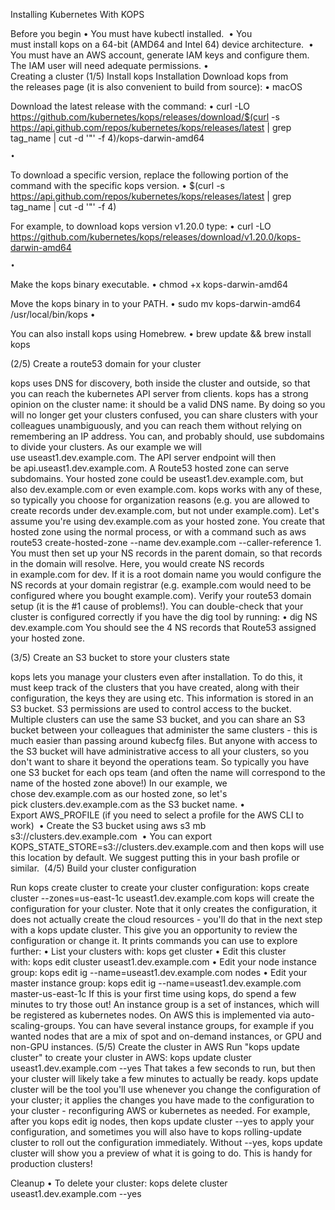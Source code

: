 Installing Kubernetes With KOPS

Before you begin
	•	You must have kubectl installed. 
	•	You must install kops on a 64-bit (AMD64 and Intel 64) device architecture. 
	•	You must have an AWS account, generate IAM keys and configure them. The IAM user will need adequate permissions.
	•	
Creating a cluster
(1/5) Install kops
Installation
Download kops from the releases page (it is also convenient to build from source):
	•	macOS

Download the latest release with the command:
	•	curl -LO https://github.com/kubernetes/kops/releases/download/$(curl -s https://api.github.com/repos/kubernetes/kops/releases/latest | grep tag_name | cut -d '"' -f 4)/kops-darwin-amd64


	•	
To download a specific version, replace the following portion of the command with the specific kops version.
	•	$(curl -s https://api.github.com/repos/kubernetes/kops/releases/latest | grep tag_name | cut -d '"' -f 4)


For example, to download kops version v1.20.0 type:
	•	curl -LO https://github.com/kubernetes/kops/releases/download/v1.20.0/kops-darwin-amd64

	•	
Make the kops binary executable.
	•	chmod +x kops-darwin-amd64


Move the kops binary in to your PATH.
	•	sudo mv kops-darwin-amd64 /usr/local/bin/kops
	•	

You can also install kops using Homebrew.
	•	brew update && brew install kops

(2/5) Create a route53 domain for your cluster

kops uses DNS for discovery, both inside the cluster and outside, so that you can reach the kubernetes API server from clients.
kops has a strong opinion on the cluster name: it should be a valid DNS name. By doing so you will no longer get your clusters confused, you can share 	clusters with your colleagues unambiguously, and you can reach them without relying on remembering an IP address.
You can, and probably should, use subdomains to divide your clusters. As our example we will use useast1.dev.example.com. The API server endpoint will then be api.useast1.dev.example.com.
A Route53 hosted zone can serve subdomains. Your hosted zone could be useast1.dev.example.com, but also dev.example.com or even example.com. kops works with any of these, so typically you choose for organization reasons (e.g. you are allowed to create records under dev.example.com, but not under example.com).
Let's assume you're using dev.example.com as your hosted zone. You create that hosted zone using the normal process, or with a command such as aws route53 create-hosted-zone --name dev.example.com --caller-reference 1.
You must then set up your NS records in the parent domain, so that records in the domain will resolve. Here, you would create NS records in example.com for dev. If it is a root domain name you would configure the NS records at your domain registrar (e.g. example.com would need to be configured where you bought example.com).
Verify your route53 domain setup (it is the #1 cause of problems!). You can double-check that your cluster is configured correctly if you have the dig tool by running:
	•	dig NS dev.example.com
You should see the 4 NS records that Route53 assigned your hosted zone.

(3/5) Create an S3 bucket to store your clusters state

kops lets you manage your clusters even after installation. To do this, it must keep track of the clusters that you have created, along with their configuration, the keys they are using etc. This information is stored in an S3 bucket. S3 permissions are used to control access to the bucket.
Multiple clusters can use the same S3 bucket, and you can share an S3 bucket between your colleagues that administer the same clusters - this is much easier than passing around kubecfg files. But anyone with access to the S3 bucket will have administrative access to all your clusters, so you don't want to share it beyond the operations team.
So typically you have one S3 bucket for each ops team (and often the name will correspond to the name of the hosted zone above!)
In our example, we chose dev.example.com as our hosted zone, so let's pick clusters.dev.example.com as the S3 bucket name.
	•	Export AWS_PROFILE (if you need to select a profile for the AWS CLI to work) 
	•	Create the S3 bucket using aws s3 mb s3://clusters.dev.example.com 
	•	You can export KOPS_STATE_STORE=s3://clusters.dev.example.com and then kops will use this location by default. We suggest putting this in your bash profile or similar. 
(4/5) Build your cluster configuration

Run kops create cluster to create your cluster configuration:
kops create cluster --zones=us-east-1c useast1.dev.example.com
kops will create the configuration for your cluster. Note that it only creates the configuration, it does not actually create the cloud resources - you'll do that in the next step with a kops update cluster. This give you an opportunity to review the configuration or change it.
It prints commands you can use to explore further:
	•	List your clusters with: kops get cluster
	•	Edit this cluster with: kops edit cluster useast1.dev.example.com
	•	Edit your node instance group: kops edit ig --name=useast1.dev.example.com nodes
	•	Edit your master instance group: kops edit ig --name=useast1.dev.example.com master-us-east-1c
If this is your first time using kops, do spend a few minutes to try those out! An instance group is a set of instances, which will be registered as kubernetes nodes. On AWS this is implemented via auto-scaling-groups. You can have several instance groups, for example if you wanted nodes that are a mix of spot and on-demand instances, or GPU and non-GPU instances.
(5/5) Create the cluster in AWS
Run "kops update cluster" to create your cluster in AWS:
kops update cluster useast1.dev.example.com --yes
That takes a few seconds to run, but then your cluster will likely take a few minutes to actually be ready. kops update cluster will be the tool you'll use whenever you change the configuration of your cluster; it applies the changes you have made to the configuration to your cluster - reconfiguring AWS or kubernetes as needed.
For example, after you kops edit ig nodes, then kops update cluster --yes to apply your configuration, and sometimes you will also have to kops rolling-update cluster to roll out the configuration immediately.
Without --yes, kops update cluster will show you a preview of what it is going to do. This is handy for production clusters!

Cleanup
	•	To delete your cluster: kops delete cluster useast1.dev.example.com --yes
